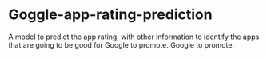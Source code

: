 # Goggle-app-rating-prediction
A model to predict the app rating, with other information to identify the apps that are going to be good for Google to promote.  Google to promote.
